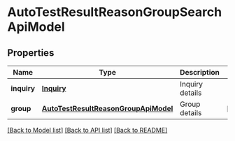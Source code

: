 # AutoTestResultReasonGroupSearchApiModel

## Properties
Name | Type | Description | Notes
------------ | ------------- | ------------- | -------------
**inquiry** | [**Inquiry**](Inquiry.md) | Inquiry details | 
**group** | [**AutoTestResultReasonGroupApiModel**](AutoTestResultReasonGroupApiModel.md) | Group details | [optional] 

[[Back to Model list]](../README.md#documentation-for-models) [[Back to API list]](../README.md#documentation-for-api-endpoints) [[Back to README]](../README.md)


